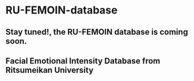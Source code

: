 # RU-FEMOIN-database

## Stay tuned!, the RU-FEMOIN database is coming soon.

## Facial Emotional Intensity Database from Ritsumeikan University
